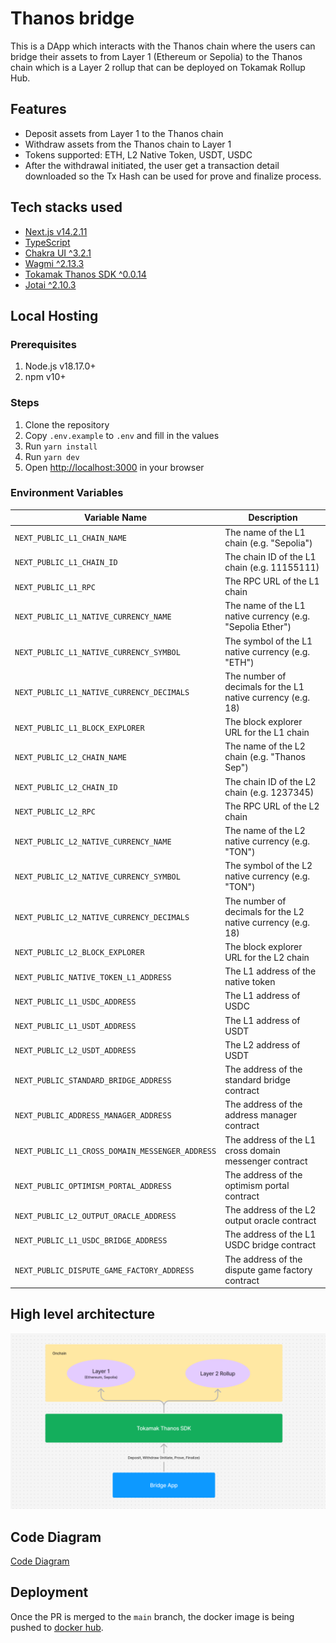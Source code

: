 # Thanos bridge

This is a DApp which interacts with the Thanos chain where the users can bridge their assets to from Layer 1 (Ethereum or Sepolia) to the Thanos chain which is a Layer 2 rollup that can be deployed on Tokamak Rollup Hub.

## Features

- Deposit assets from Layer 1 to the Thanos chain
- Withdraw assets from the Thanos chain to Layer 1
- Tokens supported: ETH, L2 Native Token, USDT, USDC
- After the withdrawal initiated, the user get a transaction detail downloaded so the Tx Hash can be used for prove and finalize process.

## Tech stacks used

- [Next.js v14.2.11](https://nextjs.org/docs/14/app/building-your-application)
- [TypeScript](https://www.typescriptlang.org/docs/)
- [Chakra UI ^3.2.1](https://www.chakra-ui.com/docs/get-started/installation)
- [Wagmi ^2.13.3](https://wagmi.sh/react/getting-started)
- [Tokamak Thanos SDK ^0.0.14](https://www.npmjs.com/package/@tokamak-network/thanos-sdk)
- [Jotai ^2.10.3](https://jotai.org/docs)

## Local Hosting

### Prerequisites

1. Node.js v18.17.0+
2. npm v10+

### Steps

1. Clone the repository
2. Copy `.env.example` to `.env` and fill in the values
3. Run `yarn install`
4. Run `yarn dev`
5. Open [http://localhost:3000](http://localhost:3000) in your browser

### Environment Variables

| Variable Name                                   | Description                                                 |
| ----------------------------------------------- | ----------------------------------------------------------- |
| `NEXT_PUBLIC_L1_CHAIN_NAME`                     | The name of the L1 chain (e.g. "Sepolia")                   |
| `NEXT_PUBLIC_L1_CHAIN_ID`                       | The chain ID of the L1 chain (e.g. 11155111)                |
| `NEXT_PUBLIC_L1_RPC`                            | The RPC URL of the L1 chain                                 |
| `NEXT_PUBLIC_L1_NATIVE_CURRENCY_NAME`           | The name of the L1 native currency (e.g. "Sepolia Ether")   |
| `NEXT_PUBLIC_L1_NATIVE_CURRENCY_SYMBOL`         | The symbol of the L1 native currency (e.g. "ETH")           |
| `NEXT_PUBLIC_L1_NATIVE_CURRENCY_DECIMALS`       | The number of decimals for the L1 native currency (e.g. 18) |
| `NEXT_PUBLIC_L1_BLOCK_EXPLORER`                 | The block explorer URL for the L1 chain                     |
| `NEXT_PUBLIC_L2_CHAIN_NAME`                     | The name of the L2 chain (e.g. "Thanos Sep")                |
| `NEXT_PUBLIC_L2_CHAIN_ID`                       | The chain ID of the L2 chain (e.g. 1237345)                 |
| `NEXT_PUBLIC_L2_RPC`                            | The RPC URL of the L2 chain                                 |
| `NEXT_PUBLIC_L2_NATIVE_CURRENCY_NAME`           | The name of the L2 native currency (e.g. "TON")             |
| `NEXT_PUBLIC_L2_NATIVE_CURRENCY_SYMBOL`         | The symbol of the L2 native currency (e.g. "TON")           |
| `NEXT_PUBLIC_L2_NATIVE_CURRENCY_DECIMALS`       | The number of decimals for the L2 native currency (e.g. 18) |
| `NEXT_PUBLIC_L2_BLOCK_EXPLORER`                 | The block explorer URL for the L2 chain                     |
| `NEXT_PUBLIC_NATIVE_TOKEN_L1_ADDRESS`           | The L1 address of the native token                          |
| `NEXT_PUBLIC_L1_USDC_ADDRESS`                   | The L1 address of USDC                                      |
| `NEXT_PUBLIC_L1_USDT_ADDRESS`                   | The L1 address of USDT                                      |
| `NEXT_PUBLIC_L2_USDT_ADDRESS`                   | The L2 address of USDT                                      |
| `NEXT_PUBLIC_STANDARD_BRIDGE_ADDRESS`           | The address of the standard bridge contract                 |
| `NEXT_PUBLIC_ADDRESS_MANAGER_ADDRESS`           | The address of the address manager contract                 |
| `NEXT_PUBLIC_L1_CROSS_DOMAIN_MESSENGER_ADDRESS` | The address of the L1 cross domain messenger contract       |
| `NEXT_PUBLIC_OPTIMISM_PORTAL_ADDRESS`           | The address of the optimism portal contract                 |
| `NEXT_PUBLIC_L2_OUTPUT_ORACLE_ADDRESS`          | The address of the L2 output oracle contract                |
| `NEXT_PUBLIC_L1_USDC_BRIDGE_ADDRESS`            | The address of the L1 USDC bridge contract                  |
| `NEXT_PUBLIC_DISPUTE_GAME_FACTORY_ADDRESS`      | The address of the dispute game factory contract            |

## High level architecture

![alt text](./src/assets/readme/thanos-bridge-arch.png)

## Code Diagram

[Code Diagram](./thanos-bridge.codediagram)

## Deployment

Once the PR is merged to the `main` branch, the docker image is being pushed to [docker hub](https://hub.docker.com/repository/docker/tokamaknetwork/trh-op-bridge-app).
